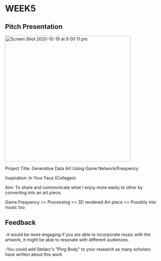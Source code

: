 # WEEK5
## Pitch Presentation

<img width="411" alt="Screen Shot 2020-10-19 at 9 00 11 pm" src="https://user-images.githubusercontent.com/68723268/96430611-1c829100-124e-11eb-896d-f04f4a402167.png">

Project Title: Generative Data Art Using Game Network/Frequency

Inspiration: In Your Face (Collagen)

Aim: To share and communicate what I enjoy more easily to other by converting into an art piece.

Game Frequency >> Processing >> 3D rendered Art piece >> Possbily into music too

## Feedback
-it would be more engaging if you are able to incorporate music with the artwork, it might be able to resonate with different audiences.

-You could add Stelarc's "Ping Body" to your research as many scholars have written about this work
